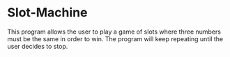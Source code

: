# Slot-Machine
This program allows the user to play a game of slots where three numbers must be the same in order to win. The program will keep repeating until the user decides to stop.
